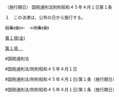 （施行期日）
国税通則法附則昭和４５年４月１日第１条

１　この法律は、公布の日から施行する。

~~前条(全)←~~　~~→次条(全)~~

[第１項(全)](国税通則法＿＿＿＿附則昭和４５年４月１日第１条第１項_.md)  

[第１項 　 ](国税通則法＿＿＿＿附則昭和４５年４月１日第１条第１項.md)  

#国税通則法

#国税通則法/附則昭和４５年４月１日

#国税通則法/附則昭和４５年４月１日/第１条（施行期日）

#国税通則法/附則昭和４５年４月１日/第１条（施行期日）

